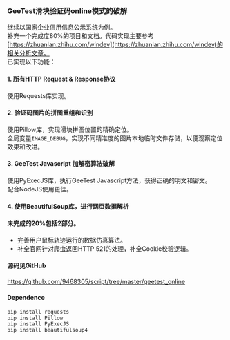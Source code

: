 ### GeeTest滑块验证码online模式的破解
继续以[国家企业信用信息公示系统](http://www.gsxt.gov.cn)为例。  
补充一个完成度80%的项目和文档。代码实现主要参考[https://zhuanlan.zhihu.com/windev](https://zhuanlan.zhihu.com/windev)的相关分析文章。  
已实现以下功能：  

#### 1. 所有HTTP Request & Response协议
使用Requests库实现。

#### 2. 验证码图片的拼图重组和识别
使用Pillow库，实现滑块拼图位置的精确定位。  
全局变量`IMAGE_DEBUG`，实现不同精准度的图片本地临时文件存储，以便观察定位效果和改进。  

#### 3. GeeTest Javascript 加解密算法破解
使用PyExecJS库，执行GeeTest Javascript方法，获得正确的明文和密文。  
配合NodeJS使用更佳。  

#### 4. 使用BeautifulSoup库，进行网页数据解析

#### 未完成的20%包括2部分。  
+ 完善用户鼠标轨迹运行的数据仿真算法。
+ 补全官网针对爬虫返回HTTP 521的处理，补全Cookie校验逻辑。

#### 源码见GitHub
https://github.com/9468305/script/tree/master/geetest_online  

#### Dependence
```
pip install requests
pip install Pillow
pip install PyExecJS
pip install beautifulsoup4
```
